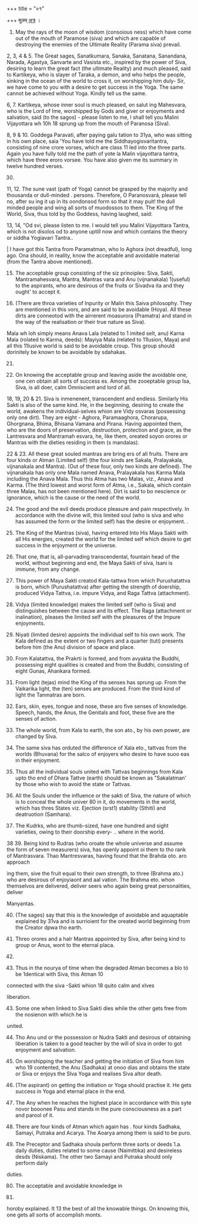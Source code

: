 +++
title = "०१"

+++
मूलम् [अत्र](https://archive.org/details/MaliniVijayottaraTantraEngTranslation1956VishnuDattShastri_201605/page/n143/mode/2up) ।

1. May the rays of the moon of wisdom (consoious ness) which have come out of the mouth of Paramose (siva) and which are capable of destroying the enemies of the Ultimate Reality (Parama siva) prevail. 

2, 3, 4 & 5. The Great sages, Sanatkumara, Sanaka, Sanatana, Sanandana, Narada, Agastya, Sanvarte and Vasista etc., inspired by the power of Siva, desiring to learn the great fact (the ultimate Reality) and much pleased, said to Kartikeya, who is slayer of Taraka, a demon, and who helps the people, sinking in the ocean of the world to cross it, on worshipping him duly- Sir, we have come to you with a desire to get success in the Yoga. The same cannot be achieved without Yoga. Kindly tell us the same.

6, 7. Kartikeya, whose inner soul is much pleased, on salut ing Mahesvara, who is the Lord of Ime, worshipped by Gods and giver or enjoyments and salvation, said (to the sagos) - please listen to me, I shall tell you Malini Vijayottara wh 10h 18 sprung up from the mouth of Paranosa (Siva). 

8, 9 & 10. Goddega Paravati, after paying galu tation to 31ya, who was sitting in his own place, saia 'You have told me the Siddhayogisvaritantra, consisting of nine crore vorses, which are class 11 led into the three parts. Again you have fully told me the path of yote la Malin vijayottara tantra, which have three eroro vorsee. You have also given me its summary in twelve hundred verses. 

30. 

11, 12. The sune vast (path of Yoga) cannot be grasped by the majority and thousanda or dull-minded . persons. Therefore, O Paranosvará, please tell no, after su ing it up in its oondonsod form so that it may puit! the dull minded people and wing all sorts of muodossos to them. The King of the World, Siva, thus told by tho Goddess, having laughed, said: 

13, 14, "Od svi, please listen to me. I would tell you Malini Vijayottara Tantra, which is not disolos od to anyone uptill now and which contains the theory or siddha Yogiavari Tantra.. 

| I have got this Tantra from Paramatman, who lo Aghora (not dreadful), long ago. Ona should, in reality, know the acceptable and avoidable material (from the Tantra above mentioned). 

15. The acceptable group consisting of the siz prinoiples: Siva, Sakti, Mantramahesvara, Mantra, Mantras vara and Anu (vijnanakala) 1(useful) to the aspirants, who are desirous of the fruits or Sivadva ita and they ought' to accept it. 

16. (There are throa varieties of Inpurity or Malin this Saiva philosophy. They are mentioned in this vors, and are said to be avoidable (Hoya). All these dirts are conneotod with the airrerent moasurora (Pramatra) and stand in the way of the realisation or their true nature as Siva). 

Mala wh loh simply means Anava Lala (related to 1 imited selt, anu) Karna Mala (rolated to Karma, deeds): Mayiya Mala (related to 11lusion, Maya) and all this 11lusive world is said to be avoidable croup. This group should dorinitely be known to be avoidable by sdahakas. 

21. 

17. On knowing the acceptable group and leaving aside the avoidable one, one cen obtain all sorts of success es. Among the zooeptable group Isa, Siva, is all doer, calm Omniscient and lord of all. 

18, 19, 20 & 21. Siva is inmenenent, transcendent and endless. Similarly His Sakti is also of the same kind. He, in the beginning, desiring to create the world, awakens the individual-selves whion are Vidy osvaras (possessing only one dirt). They are eight - Aghora, Paramaaghora, Chorarupa, Ghorgnana, Bhima, Bhisana Vamana and Pirana. Having appointed them, who are the doors of preservation, destruotion, protection and grace, as the Lantresvara and Mantramah esvara, he, like them, oreated soyon orores or Mantras with the dieties residing in them (s mandalas). 

22 & 23. All these great souled mantras are bring ers of all fruits. There are four kinds or Atman (Limited self) (the four kinds are Sakala, Pralayakala, vijnanakala and Mantra). (Out of these four, only two kinds are defined). The vijnanakala has only one Mala named Anava, Pralayakala has Karma Mala including the Anava Mala. Thus this Atma has two Malas, viz., Anava and Karma. (The third lowest and worst form of Atma, i.e., Sakala, which contain three Malas, has not been mentioned here). Dirt is said to bo nescience or ignorance, which is the cause or the need of the world. 

24. The good and the evil deeds produce pleasure and pain respectively. In accordance with the divine will, this limited soul (who is siva and who has assumed the form or the limited self) has the desire or enjoyment. . 

25. The King of the Mantras (siva), having entered Into His Maya Sakti with all His energies, created the world for the limited self which desire to get success in the enjoyment or the universe. 

26. That one, that is, all-parvading transcendental, fountain head of the world, without beginning and end, the Maya Sakti of siva, Isani is immune, from any change. 

27. This power of Maya Sakti creatod Kala-tattwa from which Purushatattva is born, which (Purushatattva) after getting the strength of doership, produced Vidya Tattva, i.e. impure Vidya, and Raga Tattva (attachment). 

28. Vidya (limited knowledge) makes the limited self (who is Siva) and distinguishes between the cause and its effect. The Raga (attachment or inalination), pleases the limited self with the pleasures of the Impure enjoyments. 

29. Niyati (limited desire) appoints the individual self to his own work. The Kala defined as the extent or two fingers and a quarter (tuti) presents before him (the Anu) division of space and place.

30. From Kalatattva, the Prakrti is formed, and from avyakta the Buddhi, possessing eight qualities is created  and from the Buddhi, consisting of eight Gunas, Ahankara formed. 

31. From light (tejas) mind the King of tha senses has sprung up. From the Vaikarika light, the (ten) senses are produced. From the third kind of light the Tanmatras are born. 

32. Ears, skin, eyes, tongue and nose, these aro five senses of knowledge. Speech, hands, the Anus, the Genitals and foot, these five are the senses of action. 
33. The whole world, from Kala to earth, the son ato., by his own power, are changed by Siva. 

34. The same siva has orduted the difference of Xala eto., tattvas from the worlds (Bhuvana) for the salco of enjoyers who desire to have suoo eas in their enjoyment. 

36. Thus all the individual souls united with Tattvas beginnings from Kala upto tho end of Dhara Tattve (earth) should be known as "Sakalatman' by those who wish to avoid the state or Tattvas. 

37. All the Souls under the influence or the sakti of Siva, the nature of which is to conceal the whole univer 80 in it, do movements in the world, which has thres States viz. Ejection (srst1) stability (Sthiti) and deatruotion (Samhara). 

38. The Kudrks, who are thumb-sized, have one hundred and sight varieties, owing to their doorship every- .. where in the world. 

38 39. Being kind to Rudras (who oroate the whole universe and assume the form of seven measurers) siva, has openly appoint oi them to tho rank of Mantrasvara. Thao Mantresvaras, having found that the Brahda oto. aro approach 

ing them, sive the fruit equal to their own strength, to three (Brahma ato.) who are desirous of enjoyiaont and aal vation. The Brahma eto. whon themselvos are delivered, deliver seers who again being great personalities, deliver 

Manyantas. 

40. (The sages) say that this is the knowledge of avoidable and aquaptable explained by 31va and is surrioient for the oreated world beginning from the Creator dpwa tho earth. 

41. Threo orores and a halr Mantras appointed by Siva, after being kind to group or Anus, wont to the eternal placa. 

84. 

42. Thus in the nourya of time when the degraded Atman becomes a blo tó be 1dentical with Siva, this Atman 10 

connected with the siva -Sakti whion 18 quito calm and xIves 

liberation. 

43. Some one when linked to Siva Sakti dies while the other gets free from the nosienon with which he is 

united. 

44. Tho Anu und or the possession or Nudra Sakti and desirous of obtaining liberation is taken to a good teacher by the will of siva in order to got enjoyment and salvation. 

45. On worshipping the teacher and getting the initiation of Siva from him who 19 contented, the Anu (Sadhaka) at onoo dias and obtains the state or Siva or enjoys the Slva Yoga and realises Siva altor death. 

46. (The aspirant) on getting the initiation or Yoga should practise it. He gets success in Yoga and eternal place in the end. 

47. The Any when he reaches the highest place in accordance with this syte novor booonee Pasu and stands in the pure consciousness as a part and parool of it. 

48. There are four kinds of Atman which again has . four kinds Sadhaka, Samayi, Putraka and Acarya. The Aoarya among them is said to be puro. 

49. The Preceptor and Sadhaka shoula perform three sorts or deeds 1.a. daily duties, duties related to some cause (Naimittika) and desireless desds (Niskama). The other two Samayi and Putraka should only perform daily 

duties. 

80. The acceptable and avoidable knowledge in 

35. 

horoby explained. It 13 the best of all the knowable things. On knowing this, one gets all sorts of accomplish monts. 

